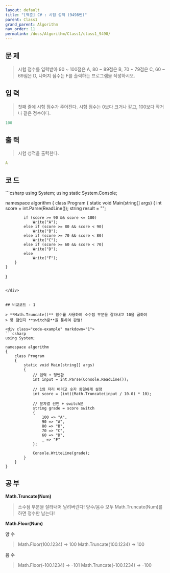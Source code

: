 ```yaml
---
layout: default
title: "[백준] C# : 시험 성적 (9498번)"
parent: Class1
grand_parent: Algorithm
nav_order: 11
permalink: /docs/Algorithm/Class1/class1_9498/
---
```


## 문 제
> 시험 점수를 입력받아 90 ~ 100점은 A, 80 ~ 89점은 B, 70 ~ 79점은 C, 60 ~ 69점은 D, 나머지 점수는 F를 출력하는 프로그램을 작성하시오.


## 입 력
> 첫째 줄에 시험 점수가 주어진다. 시험 점수는 0보다 크거나 같고, 100보다 작거나 같은 정수이다.


```yaml
100
```


## 출 력
> 시험 성적을 출력한다.


```yaml
A
```


## 코 드

> 

<div class="code-example" markdown="1">
```csharp
using System;
using static System.Console;

namespace algorithm
{
    class Program
    {
        static void Main(string[] args)
        {
            int score = int.Parse(ReadLine());
            string result = "";

            if (score >= 90 && score <= 100)
                Write("A");
            else if (score >= 80 && score < 90)
                Write("B");
            else if (score >= 70 && score < 80)
                Write("C");
            else if (score >= 60 && score < 70)
                Write("D");
            else
                Write("F");
        }
    }
}
```

</div>


## 비교코드 - 1

> **Math.Truncate()** 함수를 사용하여 소수점 부분을 잘라내고 10을 곱하여
> 몇 점인지 **switch문**을 통하여 판별!

<div class="code-example" markdown="1">
```csharp
using System;

namespace algorithm
{
    class Program
    {
        static void Main(string[] args)
        {
            // 입력 + 형변환
            int input = int.Parse(Console.ReadLine());

            // 1의 자리 버리고 숫자 동일하게 설정
            int score = (int)(Math.Truncate(input / 10.0) * 10);

            // 문자열 선언 + switch문
            string grade = score switch
            {
                100 => "A",
                90 => "A",
                80 => "B",
                70 => "C",
                60 => "D",
                _ => "F"
            };

            Console.WriteLine(grade);
        }
    }
}
```

</div>



## 공 부

**Math.Truncate(Num)**

> 소수점 부분을 잘라내어 날려버린다!
> 양수/음수 모두 Math.Truncate(Num)를 하면 정수만 남는다!


**Math.Floor(Num)**

양 수
> Math.Floor(100.1234)  -> 100
> Math.Truncate(100.1234)   -> 100

음 수
> Math.Floor(-100.1234)   -> -101
> Math.Truncate(-100.1234)   -> -100